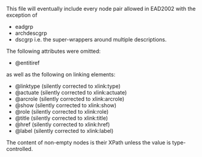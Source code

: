 This file will eventually include every node pair allowed in EAD2002 with the exception of 
- eadgrp
- archdescgrp
- dscgrp 
i.e. the super-wrappers around multiple descriptions. 

The following attributes were omitted:
- @entitiref

as well as the following on linking elements:
- @linktype (silently corrected to xlink:type)
- @actuate (silently corrected to xlink:actuate)
- @arcrole (silently corrected to xlink:arcrole)
- @show (silently corrected to xlink:show)
- @role (silently corrected to xlink:role)
- @title (silently corrected to xlink:title)
- @href (silently corrected to xlink:href)
- @label (silently corrected to xlink:label)

The content of non-empty nodes is their XPath unless the value is type-controlled.
